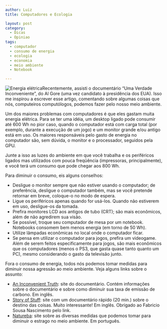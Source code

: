 ```yaml
---
author: Luiz
title: Computadores e Ecologia

layout: post
category:
  - Dicas
  - Opiniao
tags:
  - computador
  - consumo de energia
  - ecologia
  - economia
  - meio ambiente
  - Notebook

---
```

![Energia elétrica][1]Recentemente, assisti o documentário “Uma Verdade Inconveniente”, do Al Gore (uma vez candidato à presidência dos EUA). Isso me inspirou a escrever esse artigo, comentando sobre algumas coisas que nós, computeiros computólogos, podemos fazer pelo nosso meio ambiente.

Um dos maiores problemas com computadores é que eles gastam muita energia elétrica. Para se ter uma idéia, um desktop ligado pode consumir até 600 Wh no pior caso, quando o computador está com carga total (por exemplo, durante a execução de um jogo) e um monitor grande e/ou antigo está em uso. Os maiores responsáveis pelo gasto de energia no computador são, sem dúvida, o monitor e o processador, seguidos pela GPU.

Junte a isso as luzes do ambiente em que você trabalha e os periféricos ligados mas utilizados com pouca freqüência (impressoras, principalmente), e você terá um consumo que pode chegar aos 800 Wh.

Para diminuir o consumo, eis alguns conselhos:

*   Desligue o monitor sempre que não estiver usando o computador; de preferência, desligue o computador também, mas se você pretende retornar em breve, coloque-o no modo de espera.
*   Ligue os periféricos apenas quando for usá-los. Quando não estiverem em uso, desligue-os da tomada.
*   Prefira monitores LCD aos antigos de tubo (CRT); são mais econômicos, além de não agredirem sua visão.
*   Se possível, troque seu computador de mesa por um notebook. Notebooks consomem bem menos energia (em torno de 50 Wh).
*   Utilize lâmpadas econômicas no local onde o computador ficar.
*   Se pensa em utilizar o computador para jogos, prefira um videogame. Além de serem feitos especificamente para jogos, são mais econômicos que os computadores (menos o PS3, que gasta quase tanto quanto um PC), mesmo considerando o gasto da televisão junto.

Fora o consumo de energia, todos nós podemos tomar medidas para diminuir nossa agressão ao meio ambiente. Veja alguns links sobre o assunto:

*   [An Inconvenient Truth][2]: site do documentário. Contém informações sobre o documentário e sobre como diminuir sua taxa de emissão de carbono. Em inglês.
*   [Story of Stuff][3]: site com um documentário rápido (20 min.) sobre o destino das coisas. Muito interessante! Em inglês. Obrigado ao Fabricio Sousa Nascimento pelo link.
*   [Natureba][4]: site sobre as diversas medidas que podemos tomar para diminuir o estrago no meio ambiente. Em português.















 [1]: http://vidageek.net/wp-content/uploads/2008/02/energia.thumbnail.jpg
 [2]: http://climatecrisis.net
 [3]: http://www.storyofstuff.com
 [4]: http://www.natureba.com.br/






